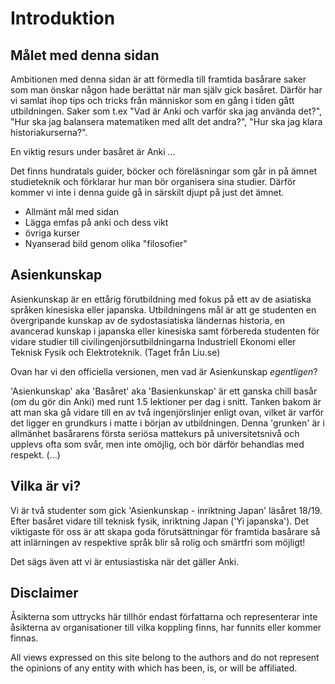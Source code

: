 # Introduktion

## Målet med denna sidan

Ambitionen med denna sidan är att förmedla till framtida basårare saker som man önskar någon hade berättat när man själv gick basåret. Därför har vi samlat ihop tips och tricks från människor som en gång i tiden gått utbildningen. Saker som t.ex "Vad är Anki och varför ska jag använda det?", "Hur ska jag balansera matematiken med allt det andra?", "Hur ska jag klara historiakurserna?".

En viktig resurs under basåret är Anki ...

Det finns hundratals guider, böcker och föreläsningar som går in på ämnet studieteknik och förklarar hur man bör organisera sina studier. Därför kommer vi inte i denna guide gå in särskilt djupt på just det ämnet.

* Allmänt mål med sidan
* Lägga emfas på anki och dess vikt
* övriga kurser
* Nyanserad bild genom olika "filosofier"

## Asienkunskap

Asienkunskap är en ettårig förutbildning med fokus på ett av de asiatiska språken kinesiska eller japanska. Utbildningens mål är att ge studenten en övergripande kunskap av de sydostasiatiska ländernas historia, en avancerad kunskap i japanska eller kinesiska samt förbereda studenten för vidare studier till civilingenjörsutbildningarna Industriell Ekonomi eller Teknisk Fysik och Elektroteknik. (Taget från Liu.se)

Ovan har vi den officiella versionen, men vad är Asienkunskap *egentligen*?

'Asienkunskap' aka 'Basåret' aka 'Basienkunskap' är ett ganska chill basår (om du gör din Anki) med runt 1.5 lektioner per dag i snitt. Tanken bakom är att man ska gå vidare till en av två ingenjörslinjer enligt ovan, vilket är varför det ligger en grundkurs i matte i början av utbildningen. Denna 'grunken' är i allmänhet basårarens första seriösa mattekurs på universitetsnivå och upplevs ofta som svår, men inte omöjlig, och bör därför behandlas med respekt. (...) 

## Vilka är vi?

Vi är två studenter som gick 'Asienkunskap - inriktning Japan' läsåret 18/19. Efter basåret vidare till teknisk fysik, inriktning Japan ('Yi japanska'). Det viktigaste för oss är att skapa goda förutsättningar för framtida basårare så att inlärningen av respektive språk blir så rolig och smärtfri som möjligt! 

Det sägs även att vi är entusiastiska när det gäller Anki.

## Disclaimer

Åsikterna som uttrycks här tillhör endast författarna och representerar inte åsikterna av organisationer till vilka koppling finns, har funnits eller kommer finnas.

All views expressed on this site belong to the authors and do not represent the opinions of any entity with which has been, is, or will be affiliated.

